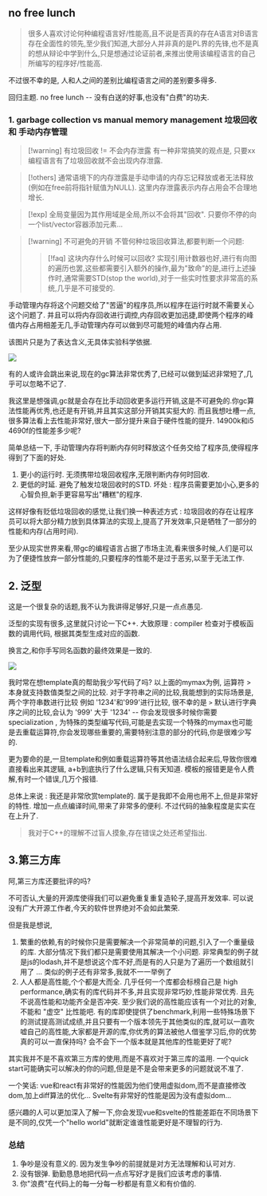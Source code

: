 
## no free lunch

> 很多人喜欢讨论何种编程语言好/性能高,且不说是否真的存在A语言对B语言存在全面性的领先,至少我们知道,大部分人并非真的是PL界的先锋,也不是真的想从辩论中学到什么,只是想通过论证前者,来推出使用该编程语言的自己所编写的程序好/性能高. 

不过很不幸的是, 人和人之间的差别比编程语言之间的差别要多得多. 

回归主题. no free lunch -- 没有白送的好事,也没有"白费"的功夫. 

### 1. garbage collection vs manual memory management 垃圾回收 和 手动内存管理 

>[!warning] 有垃圾回收 != 不会内存泄露 
>有一种非常搞笑的观点是, 只要xx编程语言有了垃圾回收就不会出现内存泄露. 

>[!others] 通常语境下的内存泄露是手动申请的内存忘记释放或者无法释放(例如在free前将指针赋值为NULL). 这里内存泄露表示内存占用会不合理地增长. 

>[!exp] 
>全局变量因为其作用域是全局,所以不会将其"回收". 只要你不停的向一个list/vector容器添加元素... 

>[!warning] 不可避免的开销
不管何种垃圾回收算法,都要判断一个问题: 
>>[!faq] 这块内存什么时候可以回收? 
>实现引用计数器也好,进行有向图的遍历也罢,这些都需要引入额外的操作,最为"致命"的是,进行上述操作时,通常需要STD(stop the world),对于一些实时性要求非常高的系统,几乎是不可接受的. 

手动管理内存将这个问题交给了"苦逼"的程序员,所以程序在运行时就不需要关心这个问题了. 并且可以将内存回收进行调控,内存回收更加迅捷,即使两个程序的峰值内存占用相差无几,手动管理内存可以做到尽可能短的峰值内存占用. 

该图片只是为了表达含义,无具体实验科学依据. 

![](jit_and_aot-20240124152043173.webp)

有的人或许会跳出来说,现在的gc算法非常优秀了,已经可以做到延迟非常短了,几乎可以忽略不记了. 

我这里是想强调,gc就是会存在比手动回收更多运行开销,这是不可避免的.你gc算法性能再优秀,也还是有开销,并且其实这部分开销其实挺大的. 而且我想吐槽一点, 很多算法看上去性能非常好,很大一部分提升来自于硬件性能的提升. 14900k和i5 4690f的性能差多少呢?  

简单总结一下, 手动管理内存将判断内存何时释放这个任务交给了程序员,使得程序得到了下面的好处. 
1. 更小的运行时. 无须携带垃圾回收程序,无限判断内存何时回收.   
2. 更低的时延. 避免了触发垃圾回收时的STD. 
坏处 : 程序员需要更加小心,更多的心智负担,新手更容易写出"糟糕"的程序. 

这样好像有贬低垃圾回收的感觉,让我们换一种表述方式 : 垃圾回收的存在让程序员可以将大部分精力放到具体算法的实现上,提高了开发效率,只是牺牲了一部分的性能和内存(占用时间). 

至少从现实世界来看,带gc的编程语言占据了市场主流,看来很多时候,人们是可以为了便捷性放弃一部分性能的,只要程序的性能不是过于恶劣,以至于无法工作.   

## 2. 泛型 

这是一个很复杂的话题,我不认为我讲得足够好,只是一点点愚见. 

泛型的实现有很多,这里就只讨论一下C++. 
大致原理 : compiler 检查对于模板函数的调用代码, 根据其类型生成对应的函数. 

换言之,和你手写同名函数的最终效果是一致的. 

![](jit_and_aot-20240123154331824.webp)

我时常在想template真的帮助我少写代码了吗? 以上面的mymax为例, 运算符 > 本身就支持数值类型之间的比较. 对于字符串之间的比较,我能想到的实际场景是,两个字符串数进行比较 例如 '1234'和'999'进行比较, 很不幸的是 `>` 默认进行字典序之间的比较,会认为 '999' 大于 '1234' -- 你会发现很多时候你需要 specialization , 为特殊的类型编写代码,可能是去实现一个特殊的mymax也可能是去重载运算符,你会发现哪些重要的,需要特别注意的部分的代码,你是很难少写的. 

更为要命的是,一旦template和例如重载运算符等其他语法结合起来后,导致你很难直接看出来其逻辑, a+b到底执行了什么逻辑,只有天知道. 模板的报错更是令人费解,有时一个错误,几万个报错. 

总体上来说 : 我还是非常欣赏template的. 属于是我即不会用也用不上,但是非常好的特性. 增加一点点编译时间,带来了非常多的便利. 不过代码的抽象程度是实实在在上升了.

>我对于C++的理解不过盲人摸象,存在错误之处还希望指出. 


## 3.第三方库 

阿,第三方库还要批评的吗? 

不可否认,大量的开源库使得我们可以避免重复重复造轮子,提高开发效率. 可以说没有广大开源工作者,今天的软件世界绝对不会如此繁荣. 

但是我是想说,

1. 繁重的依赖,有的时候你只是需要解决一个非常简单的问题,引入了一个重量级的库. 大部分情况下我们都只是需要使用其解决一个小问题. 非常典型的例子就是js的lodash,并不是想说这个库不好,而是有的人只是为了遍历一个数组就引用了 ... 类似的例子还有非常多,我就不一一举例了
2. 人人都是高性能,个个都是大而全. 几乎任何一个库都会标榜自己是 high performance,确实有的库代码并不多,并且实现非常巧妙,性能非常优秀. 且先不说高性能和功能齐全是否冲突. 至少我们说的高性能应该有一个对比的对象,不能和 "虚空" 比性能吧. 有的库即使提供了benchmark,利用一些特殊场景下的测试提高测试成绩,并且只要有一个版本领先于其他类似的库,就可以一直吹嘘自己的高性能,大家都是开源的库,你优秀的算法被他人借鉴学习后,你的优势真的可以一直保持吗? 会不会下一个版本就是其他库的性能更好了呢? 

其实我并不是不喜欢第三方库的使用,而是不喜欢对于第三库的滥用. 一个quick start可能确实可以解决的你的问题,但是是不是会带来更多的问题就说不准了. 

一个笑话: 
vue和react有非常好的性能因为他们使用虚拟dom,而不是直接修改dom,加上diff算法的优化...
Svelte有非常好的性能是因为没有虚拟dom...  

感兴趣的人可以更加深入了解一下,你会发现vue和svelte的性能差距在不同场景下是不同的,仅凭一个"hello world"就断定谁谁性能更好是不理智的行为.  


### 总结 

1. 争吵是没有意义的. 因为发生争吵的前提就是对方无法理解和认可对方. 
2. 没有银弹. 勤勤恳恳地把代码一点点写好才是我们应该考虑的事情. 
3. 你"浪费"在代码上的每一分每一秒都是有意义和有价值的. 